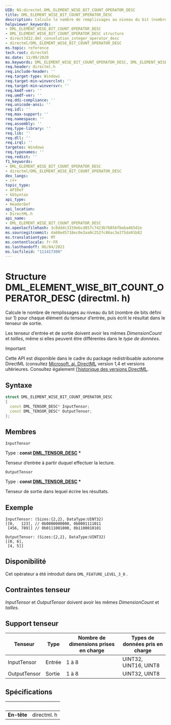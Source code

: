 ```yaml
---
UID: NS:directml.DML_ELEMENT_WISE_BIT_COUNT_OPERATOR_DESC
title: DML_ELEMENT_WISE_BIT_COUNT_OPERATOR_DESC
description: Calcule le nombre de remplissages au niveau du bit (nombre de bits défini sur 1) pour chaque élément du tenseur d’entrée, puis écrit le résultat dans le tenseur de sortie.
helpviewer_keywords:
- DML_ELEMENT_WISE_BIT_COUNT_OPERATOR_DESC
- DML_ELEMENT_WISE_BIT_COUNT_OPERATOR_DESC structure
- direct3d12.dml_convolution_integer_operator_desc
- directml/DML_ELEMENT_WISE_BIT_COUNT_OPERATOR_DESC
ms.topic: reference
tech.root: directml
ms.date: 11/09/2020
ms.keywords: DML_ELEMENT_WISE_BIT_COUNT_OPERATOR_DESC, DML_ELEMENT_WISE_BIT_COUNT_OPERATOR_DESC structure, direct3d12.dml_convolution_integer_operator_desc, directml/DML_ELEMENT_WISE_BIT_COUNT_OPERATOR_DESC
req.header: directml.h
req.include-header: ''
req.target-type: Windows
req.target-min-winverclnt: ''
req.target-min-winversvr: ''
req.kmdf-ver: ''
req.umdf-ver: ''
req.ddi-compliance: ''
req.unicode-ansi: ''
req.idl: ''
req.max-support: ''
req.namespace: ''
req.assembly: ''
req.type-library: ''
req.lib: ''
req.dll: ''
req.irql: ''
targetos: Windows
req.typenames: ''
req.redist: ''
f1_keywords:
- DML_ELEMENT_WISE_BIT_COUNT_OPERATOR_DESC
- directml/DML_ELEMENT_WISE_BIT_COUNT_OPERATOR_DESC
dev_langs:
- c++
topic_type:
- APIRef
- kbSyntax
api_type:
- HeaderDef
api_location:
- DirectML.h
api_name:
- DML_ELEMENT_WISE_BIT_COUNT_OPERATOR_DESC
ms.openlocfilehash: 3c8dddc3159ebcd857c7423b76856fbeba465d2e
ms.sourcegitcommit: da68ed5718ec0e3aa0c252fc86ac3e275da91b82
ms.translationtype: MT
ms.contentlocale: fr-FR
ms.lasthandoff: 06/04/2021
ms.locfileid: "111417308"
---
```

# <a name="dml_element_wise_bit_count_operator_desc-structure-directmlh"></a>Structure DML_ELEMENT_WISE_BIT_COUNT_OPERATOR_DESC (directml. h)

Calcule le nombre de remplissages au niveau du bit (nombre de bits défini sur 1) pour chaque élément du tenseur d’entrée, puis écrit le résultat dans le tenseur de sortie.

Les tenseur d’entrée et de sortie doivent avoir les mêmes *DimensionCount* et *tailles*, même si elles peuvent être différentes dans le *type de données*.

> [!IMPORTANT]
> Cette API est disponible dans le cadre du package redistribuable autonome DirectML (consultez [Microsoft. ai. DirectML](https://www.nuget.org/packages/Microsoft.AI.DirectML/) version 1,4 et versions ultérieures. Consultez également [l’historique des versions DirectML](../dml-version-history.md).

## <a name="syntax"></a>Syntaxe

```cpp
struct DML_ELEMENT_WISE_BIT_COUNT_OPERATOR_DESC
{
  const DML_TENSOR_DESC* InputTensor;
  const DML_TENSOR_DESC* OutputTensor;
};
```

## <a name="members"></a>Membres

`InputTensor`

Type : **const [DML_TENSOR_DESC](/windows/win32/api/directml/ns-directml-dml_tensor_desc) \***

Tenseur d’entrée à partir duquel effectuer la lecture.

`OutputTensor`

Type : **const [DML_TENSOR_DESC](/windows/win32/api/directml/ns-directml-dml_tensor_desc) \***

Tenseur de sortie dans lequel écrire les résultats.

## <a name="example"></a>Exemple

```
InputTensor: (Sizes:{2,2}, DataType:UINT32)
[[0,   123], // 0b0000000000, 0b0001111011
 [456, 789]] // 0b0111001000, 0b1100010101

OutputTensor: (Sizes:{2,2}, DataType:UINT32)
[[0, 6],
 [4, 5]]
```

## <a name="availability"></a>Disponibilité
Cet opérateur a été introduit dans `DML_FEATURE_LEVEL_3_0` .

## <a name="tensor-constraints"></a>Contraintes tenseur
*InputTensor* et *OutputTensor* doivent avoir les mêmes *DimensionCount* et *tailles*.

## <a name="tensor-support"></a>Support tenseur
| Tenseur | Type | Nombre de dimensions prises en charge | Types de données pris en charge |
| ------ | ---- | -------------------------- | -------------------- |
| InputTensor | Entrée | 1 à 8 | UINT32, UINT16, UINT8 |
| OutputTensor | Sortie | 1 à 8 | UINT32, UINT8 |

## <a name="requirements"></a>Spécifications
| &nbsp; | &nbsp; |
| ---- |:---- |
| **En-tête** | directml. h |